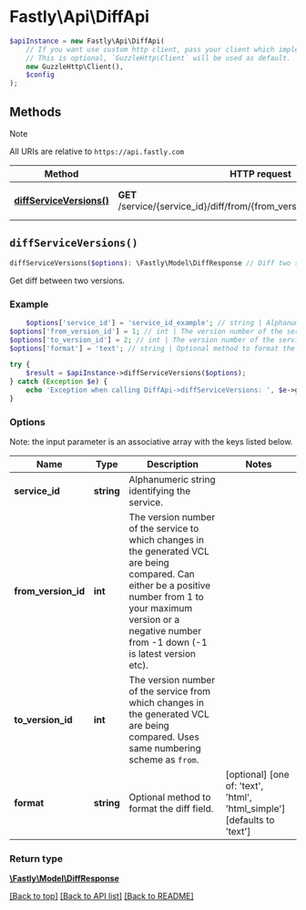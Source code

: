 # Fastly\Api\DiffApi


```php
$apiInstance = new Fastly\Api\DiffApi(
    // If you want use custom http client, pass your client which implements `GuzzleHttp\ClientInterface`.
    // This is optional, `GuzzleHttp\Client` will be used as default.
    new GuzzleHttp\Client(),
    $config
);
```

## Methods

> [!NOTE]
> All URIs are relative to `https://api.fastly.com`

Method | HTTP request | Description
------ | ------------ | -----------
[**diffServiceVersions()**](DiffApi.md#diffServiceVersions) | **GET** /service/{service_id}/diff/from/{from_version_id}/to/{to_version_id} | Diff two service versions


## `diffServiceVersions()`

```php
diffServiceVersions($options): \Fastly\Model\DiffResponse // Diff two service versions
```

Get diff between two versions.

### Example
```php
    $options['service_id'] = 'service_id_example'; // string | Alphanumeric string identifying the service.
$options['from_version_id'] = 1; // int | The version number of the service to which changes in the generated VCL are being compared. Can either be a positive number from 1 to your maximum version or a negative number from -1 down (-1 is latest version etc).
$options['to_version_id'] = 2; // int | The version number of the service from which changes in the generated VCL are being compared. Uses same numbering scheme as `from`.
$options['format'] = 'text'; // string | Optional method to format the diff field.

try {
    $result = $apiInstance->diffServiceVersions($options);
} catch (Exception $e) {
    echo 'Exception when calling DiffApi->diffServiceVersions: ', $e->getMessage(), PHP_EOL;
}
```

### Options

Note: the input parameter is an associative array with the keys listed below.

Name | Type | Description  | Notes
------------- | ------------- | ------------- | -------------
**service_id** | **string** | Alphanumeric string identifying the service. |
**from_version_id** | **int** | The version number of the service to which changes in the generated VCL are being compared. Can either be a positive number from 1 to your maximum version or a negative number from -1 down (-1 is latest version etc). |
**to_version_id** | **int** | The version number of the service from which changes in the generated VCL are being compared. Uses same numbering scheme as `from`. |
**format** | **string** | Optional method to format the diff field. | [optional] [one of: 'text', 'html', 'html_simple'] [defaults to 'text']

### Return type

[**\Fastly\Model\DiffResponse**](../Model/DiffResponse.md)

[[Back to top]](#) [[Back to API list]](../../README.md#endpoints)
[[Back to README]](../../README.md)

